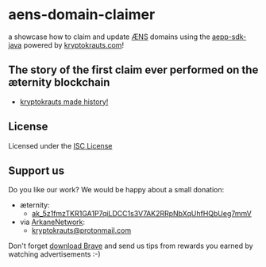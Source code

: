 # aens-domain-claimer
a showcase how to claim and update [ÆNS](https://github.com/aeternity/protocol/blob/aens-auctions/AENS.md) domains using the [aepp-sdk-java](https://github.com/kryptokrauts/aepp-sdk-java) powered by [kryptokrauts.com](https://kryptokrauts.com)!

## The story of the first claim ever performed on the æternity blockchain
- [kryptokrauts made history!](https://kryptokrauts.com/log/first-claim-ever-of-an-aens-domain)

## License

Licensed under the [ISC License](LICENSE)

## Support us
Do you like our work? We would be happy about a small donation:
- æternity:
  - [ak_5z1fmzTKR1GA1P7qiLDCC1s3V7AK2RRpNbXqUhfHQbUeg7mmV](https://explorer.aepps.com/#/account/ak_5z1fmzTKR1GA1P7qiLDCC1s3V7AK2RRpNbXqUhfHQbUeg7mmV)
- via [ArkaneNetwork](https://arkane.network/):
  - kryptokrauts@protonmail.com

Don't forget [download Brave](https://brave.com/kry019) and send us tips from rewards you earned by watching advertisements :-)